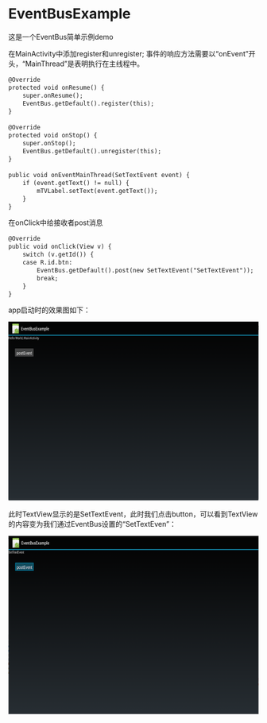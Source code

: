 # EventBusExample
这是一个EventBus简单示例demo

在MainActivity中添加register和unregister; 事件的响应方法需要以“onEvent”开头，“MainThread”是表明执行在主线程中。

 	@Override
    protected void onResume() {
        super.onResume();
        EventBus.getDefault().register(this);
    }

    @Override
    protected void onStop() {
        super.onStop();
        EventBus.getDefault().unregister(this);
    }

    public void onEventMainThread(SetTextEvent event) {
        if (event.getText() != null) {
            mTVLabel.setText(event.getText());
        }
    }


在onClick中给接收者post消息

	@Override
    public void onClick(View v) {
        switch (v.getId()) {
        case R.id.btn:
            EventBus.getDefault().post(new SetTextEvent("SetTextEvent"));
            break;
        }
    }

app启动时的效果图如下：

<img src="image/image1.png" width="640" height="360"/>    

此时TextView显示的是SetTextEvent，此时我们点击button，可以看到TextView的内容变为我们通过EventBus设置的“SetTextEven”：

<img src="image/image2.png" width="640" height="360"/>
